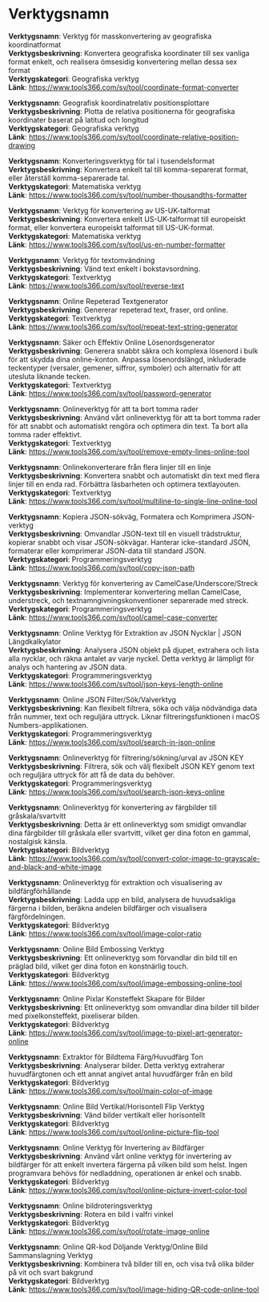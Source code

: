 # Verktygsnamn

**Verktygsnamn**: Verktyg för masskonvertering av geografiska koordinatformat  
**Verktygsbeskrivning**: Konvertera geografiska koordinater till sex vanliga format enkelt, och realisera ömsesidig konvertering mellan dessa sex format  
**Verktygskategori**: Geografiska verktyg  
**Länk**: https://www.tools366.com/sv/tool/coordinate-format-converter


**Verktygsnamn**: Geografisk koordinatrelativ positionsplottare  
**Verktygsbeskrivning**: Plotta de relativa positionerna för geografiska koordinater baserat på latitud och longitud  
**Verktygskategori**: Geografiska verktyg  
**Länk**: https://www.tools366.com/sv/tool/coordinate-relative-position-drawing


**Verktygsnamn**: Konverteringsverktyg för tal i tusendelsformat  
**Verktygsbeskrivning**: Konvertera enkelt tal till komma-separerat format, eller återställ komma-separerade tal.  
**Verktygskategori**: Matematiska verktyg  
**Länk**: https://www.tools366.com/sv/tool/number-thousandths-formatter


**Verktygsnamn**: Verktyg för konvertering av US-UK-talformat  
**Verktygsbeskrivning**: Konvertera enkelt US-UK-talformat till europeiskt format, eller konvertera europeiskt talformat till US-UK-format.  
**Verktygskategori**: Matematiska verktyg  
**Länk**: https://www.tools366.com/sv/tool/us-en-number-formatter


**Verktygsnamn**: Verktyg för textomvändning  
**Verktygsbeskrivning**: Vänd text enkelt i bokstavsordning.  
**Verktygskategori**: Textverktyg  
**Länk**: https://www.tools366.com/sv/tool/reverse-text


**Verktygsnamn**: Online Repeterad Textgenerator  
**Verktygsbeskrivning**: Genererar repeterad text, fraser, ord online.  
**Verktygskategori**: Textverktyg  
**Länk**: https://www.tools366.com/sv/tool/repeat-text-string-generator


**Verktygsnamn**: Säker och Effektiv Online Lösenordsgenerator  
**Verktygsbeskrivning**: Generera snabbt säkra och komplexa lösenord i bulk för att skydda dina online-konton. Anpassa lösenordslängd, inkluderade teckentyper (versaler, gemener, siffror, symboler) och alternativ för att utesluta liknande tecken.  
**Verktygskategori**: Textverktyg  
**Länk**: https://www.tools366.com/sv/tool/password-generator


**Verktygsnamn**: Onlineverktyg för att ta bort tomma rader  
**Verktygsbeskrivning**: Använd vårt onlineverktyg för att ta bort tomma rader för att snabbt och automatiskt rengöra och optimera din text. Ta bort alla tomma rader effektivt.  
**Verktygskategori**: Textverktyg  
**Länk**: https://www.tools366.com/sv/tool/remove-empty-lines-online-tool


**Verktygsnamn**: Onlinekonverterare från flera linjer till en linje  
**Verktygsbeskrivning**: Konvertera snabbt och automatiskt din text med flera linjer till en enda rad. Förbättra läsbarheten och optimera textlayouten.  
**Verktygskategori**: Textverktyg  
**Länk**: https://www.tools366.com/sv/tool/multiline-to-single-line-online-tool


**Verktygsnamn**: Kopiera JSON-sökväg, Formatera och Komprimera JSON-verktyg  
**Verktygsbeskrivning**: Omvandlar JSON-text till en visuell trädstruktur, kopierar snabbt och visar JSON-sökvägar. Hanterar icke-standard JSON, formaterar eller komprimerar JSON-data till standard JSON.  
**Verktygskategori**: Programmeringsverktyg  
**Länk**: https://www.tools366.com/sv/tool/copy-json-path


**Verktygsnamn**: Verktyg för konvertering av CamelCase/Underscore/Streck  
**Verktygsbeskrivning**: Implementerar konvertering mellan CamelCase, understreck, och textnamngivningskonventioner separerade med streck.  
**Verktygskategori**: Programmeringsverktyg  
**Länk**: https://www.tools366.com/sv/tool/camel-case-converter


**Verktygsnamn**: Online Verktyg för Extraktion av JSON Nycklar | JSON Längdkalkylator  
**Verktygsbeskrivning**: Analysera JSON objekt på djupet, extrahera och lista alla nycklar, och räkna antalet av varje nyckel. Detta verktyg är lämpligt för analys och hantering av JSON data.  
**Verktygskategori**: Programmeringsverktyg  
**Länk**: https://www.tools366.com/sv/tool/json-keys-length-online


**Verktygsnamn**: Online JSON Filter/Sök/Valverktyg  
**Verktygsbeskrivning**: Kan flexibelt filtrera, söka och välja nödvändiga data från nummer, text och reguljära uttryck. Liknar filtreringsfunktionen i macOS Numbers-applikationen.  
**Verktygskategori**: Programmeringsverktyg  
**Länk**: https://www.tools366.com/sv/tool/search-in-json-online


**Verktygsnamn**: Onlineverktyg för filtrering/sökning/urval av JSON KEY  
**Verktygsbeskrivning**: Filtrera, sök och välj flexibelt JSON KEY genom text och reguljära uttryck för att få de data du behöver.  
**Verktygskategori**: Programmeringsverktyg  
**Länk**: https://www.tools366.com/sv/tool/search-json-keys-online


**Verktygsnamn**: Onlineverktyg för konvertering av färgbilder till gråskala/svartvitt  
**Verktygsbeskrivning**: Detta är ett onlineverktyg som smidigt omvandlar dina färgbilder till gråskala eller svartvitt, vilket ger dina foton en gammal, nostalgisk känsla.  
**Verktygskategori**: Bildverktyg  
**Länk**: https://www.tools366.com/sv/tool/convert-color-image-to-grayscale-and-black-and-white-image


**Verktygsnamn**: Onlineverktyg för extraktion och visualisering av bildfärgförhållande  
**Verktygsbeskrivning**: Ladda upp en bild, analysera de huvudsakliga färgerna i bilden, beräkna andelen bildfärger och visualisera färgfördelningen.  
**Verktygskategori**: Bildverktyg  
**Länk**: https://www.tools366.com/sv/tool/image-color-ratio


**Verktygsnamn**: Online Bild Embossing Verktyg  
**Verktygsbeskrivning**: Ett onlineverktyg som förvandlar din bild till en präglad bild, vilket ger dina foton en konstnärlig touch.  
**Verktygskategori**: Bildverktyg  
**Länk**: https://www.tools366.com/sv/tool/image-embossing-online-tool


**Verktygsnamn**: Online Pixlar Konsteffekt Skapare för Bilder  
**Verktygsbeskrivning**: Ett onlineverktyg som omvandlar dina bilder till bilder med pixelkonsteffekt, pixeliserar bilden.  
**Verktygskategori**: Bildverktyg  
**Länk**: https://www.tools366.com/sv/tool/image-to-pixel-art-generator-online


**Verktygsnamn**: Extraktor för Bildtema Färg/Huvudfärg Ton  
**Verktygsbeskrivning**: Analyserar bilder. Detta verktyg extraherar huvudfärgtonen och ett annat angivet antal huvudfärger från en bild  
**Verktygskategori**: Bildverktyg  
**Länk**: https://www.tools366.com/sv/tool/main-color-of-image


**Verktygsnamn**: Online Bild Vertikal/Horisontell Flip Verktyg  
**Verktygsbeskrivning**: Vänd bilder vertikalt eller horisontellt  
**Verktygskategori**: Bildverktyg  
**Länk**: https://www.tools366.com/sv/tool/online-picture-flip-tool


**Verktygsnamn**: Online Verktyg för Invertering av Bildfärger  
**Verktygsbeskrivning**: Använd vårt online verktyg för invertering av bildfärger för att enkelt invertera färgerna på vilken bild som helst. Ingen programvara behövs för nedladdning, operationen är enkel och snabb.  
**Verktygskategori**: Bildverktyg  
**Länk**: https://www.tools366.com/sv/tool/online-picture-invert-color-tool


**Verktygsnamn**: Online bildroteringsverktyg  
**Verktygsbeskrivning**: Rotera en bild i valfri vinkel  
**Verktygskategori**: Bildverktyg  
**Länk**: https://www.tools366.com/sv/tool/rotate-image-online


**Verktygsnamn**: Online QR-kod Döljande Verktyg/Online Bild Sammanslagning Verktyg  
**Verktygsbeskrivning**: Kombinera två bilder till en, och visa två olika bilder på vit och svart bakgrund  
**Verktygskategori**: Bildverktyg  
**Länk**: https://www.tools366.com/sv/tool/image-hiding-QR-code-online-tool


